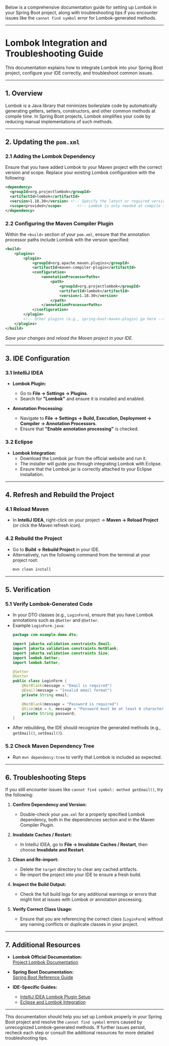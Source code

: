 Below is a comprehensive documentation guide for setting up Lombok in your Spring Boot project, along with troubleshooting tips if you encounter issues like the `cannot find symbol` error for Lombok-generated methods.

---

# Lombok Integration and Troubleshooting Guide

This documentation explains how to integrate Lombok into your Spring Boot project, configure your IDE correctly, and troubleshoot common issues.

---

## 1. Overview

Lombok is a Java library that minimizes boilerplate code by automatically generating getters, setters, constructors, and other common methods at compile time. In Spring Boot projects, Lombok simplifies your code by reducing manual implementations of such methods.

---

## 2. Updating the `pom.xml`

### 2.1 Adding the Lombok Dependency

Ensure that you have added Lombok to your Maven project with the correct version and scope. Replace your existing Lombok configuration with the following:

```xml
<dependency>
  <groupId>org.projectlombok</groupId>
  <artifactId>lombok</artifactId>
  <version>1.18.30</version> <!-- Specify the latest or required version -->
  <scope>provided</scope>       <!-- Lombok is only needed at compile time -->
</dependency>
```

### 2.2 Configuring the Maven Compiler Plugin

Within the `<build>` section of your `pom.xml`, ensure that the annotation processor paths include Lombok with the version specified:

```xml
<build>
    <plugins>
        <plugin>
            <groupId>org.apache.maven.plugins</groupId>
            <artifactId>maven-compiler-plugin</artifactId>
            <configuration>
                <annotationProcessorPaths>
                    <path>
                        <groupId>org.projectlombok</groupId>
                        <artifactId>lombok</artifactId>
                        <version>1.18.30</version>
                    </path>
                </annotationProcessorPaths>
            </configuration>
        </plugin>
        <!-- Other plugins (e.g., spring-boot-maven-plugin) go here -->
    </plugins>
</build>
```

*Save your changes and reload the Maven project in your IDE.*

---

## 3. IDE Configuration

### 3.1 IntelliJ IDEA

- **Lombok Plugin:**
  - Go to **File → Settings → Plugins**.
  - Search for **"Lombok"** and ensure it is installed and enabled.
  
- **Annotation Processing:**
  - Navigate to **File → Settings → Build, Execution, Deployment → Compiler → Annotation Processors**.
  - Ensure that **"Enable annotation processing"** is checked.

### 3.2 Eclipse

- **Lombok Integration:**
  - Download the Lombok jar from the official website and run it.
  - The installer will guide you through integrating Lombok with Eclipse.
  - Ensure that the Lombok jar is correctly attached to your Eclipse installation.

---

## 4. Refresh and Rebuild the Project

### 4.1 Reload Maven

- In **IntelliJ IDEA**, right-click on your project → **Maven → Reload Project** (or click the Maven refresh icon).

### 4.2 Rebuild the Project

- Go to **Build → Rebuild Project** in your IDE.
- Alternatively, run the following command from the terminal at your project root:
  ```bash
  mvn clean install
  ```

---

## 5. Verification

### 5.1 Verify Lombok-Generated Code

- In your DTO classes (e.g., `LoginForm`), ensure that you have Lombok annotations such as `@Getter` and `@Setter`.  
- Example `LoginForm.java`:
  ```java
  package com.example.demo.dto;

  import jakarta.validation.constraints.Email;
  import jakarta.validation.constraints.NotBlank;
  import jakarta.validation.constraints.Size;
  import lombok.Getter;
  import lombok.Setter;

  @Setter
  @Getter
  public class LoginForm {
      @NotBlank(message = "Email is required")
      @Email(message = "Invalid email format")
      private String email;

      @NotBlank(message = "Password is required")
      @Size(min = 6, message = "Password must be at least 6 characters long")
      private String password;
  }
  ```
- After rebuilding, the IDE should recognize the generated methods (e.g., `getEmail()`, `setEmail()`).

### 5.2 Check Maven Dependency Tree

- Run `mvn dependency:tree` to verify that Lombok is included as expected.

---

## 6. Troubleshooting Steps

If you still encounter issues like `cannot find symbol: method getEmail()`, try the following:

1. **Confirm Dependency and Version:**
   - Double-check your `pom.xml` for a properly specified Lombok dependency, both in the dependencies section and in the Maven Compiler Plugin.

2. **Invalidate Caches / Restart:**
   - In IntelliJ IDEA, go to **File → Invalidate Caches / Restart**, then choose **Invalidate and Restart**.

3. **Clean and Re-import:**
   - Delete the `target` directory to clear any cached artifacts.
   - Re-import the project into your IDE to ensure a fresh build.

4. **Inspect the Build Output:**
   - Check the full build logs for any additional warnings or errors that might hint at issues with Lombok or annotation processing.

5. **Verify Correct Class Usage:**
   - Ensure that you are referencing the correct class (`LoginForm`) without any naming conflicts or duplicate classes in your project.

---

## 7. Additional Resources

- **Lombok Official Documentation:**  
  [Project Lombok Documentation](https://projectlombok.org/features)
  
- **Spring Boot Documentation:**  
  [Spring Boot Reference Guide](https://spring.io/projects/spring-boot)

- **IDE-Specific Guides:**
  - [IntelliJ IDEA Lombok Plugin Setup](https://www.jetbrains.com/help/idea/lombok.html)
  - [Eclipse and Lombok Integration](https://projectlombok.org/setup/eclipse)

---

This documentation should help you set up Lombok properly in your Spring Boot project and resolve the `cannot find symbol` errors caused by unrecognized Lombok-generated methods. If further issues persist, recheck each step or consult the additional resources for more detailed troubleshooting tips.